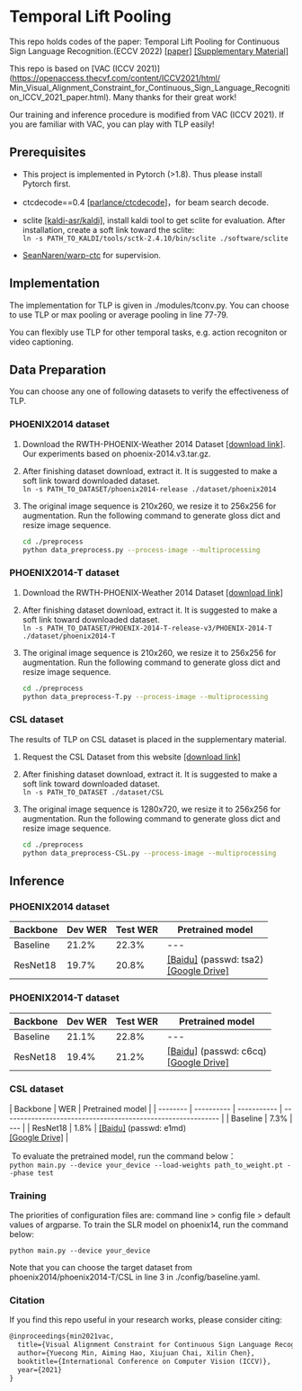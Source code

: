 # Temporal Lift Pooling
This repo holds codes of the paper: Temporal Lift Pooling for Continuous Sign Language Recognition.(ECCV 2022) [[paper]](https://arxiv.org/abs/2104.02330) [[Supplementary Material]](https://arxiv.org/abs/2104.02330)

This repo is based on [VAC (ICCV 2021)](https://openaccess.thecvf.com/content/ICCV2021/html/
Min_Visual_Alignment_Constraint_for_Continuous_Sign_Language_Recognition_ICCV_2021_paper.html). Many thanks for their great work!

Our training and inference procedure is modified from VAC (ICCV 2021). If you are familiar with VAC, you can play with TLP easily!
## Prerequisites

- This project is implemented in Pytorch (>1.8). Thus please install Pytorch first.

- ctcdecode==0.4 [[parlance/ctcdecode]](https://github.com/parlance/ctcdecode)，for beam search decode.

- sclite [[kaldi-asr/kaldi]](https://github.com/kaldi-asr/kaldi), install kaldi tool to get sclite for evaluation. After installation, create a soft link toward the sclite:    
  `ln -s PATH_TO_KALDI/tools/sctk-2.4.10/bin/sclite ./software/sclite`

- [SeanNaren/warp-ctc](https://github.com/SeanNaren/warp-ctc) for supervision.

## Implementation
The implementation for TLP is given in ./modules/tconv.py. You can choose to use TLP or max pooling or average pooling in line 77-79. 

You can flexibly use TLP for other temporal tasks, e.g. action recogniton or video captioning.

## Data Preparation
You can choose any one of following datasets to verify the effectiveness of TLP.

### PHOENIX2014 dataset
1. Download the RWTH-PHOENIX-Weather 2014 Dataset [[download link]](https://www-i6.informatik.rwth-aachen.de/~koller/RWTH-PHOENIX/). Our experiments based on phoenix-2014.v3.tar.gz.

2. After finishing dataset download, extract it. It is suggested to make a soft link toward downloaded dataset.   
   `ln -s PATH_TO_DATASET/phoenix2014-release ./dataset/phoenix2014`

3. The original image sequence is 210x260, we resize it to 256x256 for augmentation. Run the following command to generate gloss dict and resize image sequence.     

   ```bash
   cd ./preprocess
   python data_preprocess.py --process-image --multiprocessing
   ```

### PHOENIX2014-T dataset
1. Download the RWTH-PHOENIX-Weather 2014 Dataset [[download link]](https://www-i6.informatik.rwth-aachen.de/~koller/RWTH-PHOENIX-2014-T/)

2. After finishing dataset download, extract it. It is suggested to make a soft link toward downloaded dataset.   
   `ln -s PATH_TO_DATASET/PHOENIX-2014-T-release-v3/PHOENIX-2014-T ./dataset/phoenix2014-T`

3. The original image sequence is 210x260, we resize it to 256x256 for augmentation. Run the following command to generate gloss dict and resize image sequence.     

   ```bash
   cd ./preprocess
   python data_preprocess-T.py --process-image --multiprocessing
   ```

### CSL dataset
The results of TLP on CSL dataset is placed in the supplementary material.

1. Request the CSL Dataset from this website [[download link]](https://ustc-slr.github.io/openresources/cslr-dataset-2015/index.html)

2. After finishing dataset download, extract it. It is suggested to make a soft link toward downloaded dataset.   
   `ln -s PATH_TO_DATASET ./dataset/CSL`

3. The original image sequence is 1280x720, we resize it to 256x256 for augmentation. Run the following command to generate gloss dict and resize image sequence.     

   ```bash
   cd ./preprocess
   python data_preprocess-CSL.py --process-image --multiprocessing
   ``` 
## Inference

### PHOENIX2014 dataset

| Backbone | Dev WER  | Test WER  | Pretrained model                                             |
| -------- | ---------- | ----------- | ------------------------------------------------------------ |
| Baseline | 21.2%      | 22.3%       |  --- | 
| ResNet18 | 19.7%      | 20.8%       | [[Baidu]](https://pan.baidu.com/s/1QRws8gylNzlpXvU52VCLww) (passwd: tsa2)<br />[[Google Drive]](https://drive.google.com/file/d/1uCIYCz0O7twKG1k_BE9sZ5Q1hga4DXRI/view?usp=sharing) |

### PHOENIX2014-T dataset

| Backbone | Dev WER  | Test WER  | Pretrained model                                             |
| -------- | ---------- | ----------- | ------------------------------------------------------------ |
| Baseline | 21.1%      | 22.8%       |  --- | 
| ResNet18 | 19.4%      | 21.2%       | [[Baidu]](https://pan.baidu.com/s/1o8IvZhFuTWM9pZI1U8Y2YQ) (passwd: c6cq)<br />[[Google Drive]](https://drive.google.com/file/d/1xFv0ttMQdU6SMvncEnHT0OT6osUCSXVK/view?usp=sharing) |

### CSL dataset

| Backbone |  WER  | Pretrained model                                             |
| -------- | ---------- | ----------- | ------------------------------------------------------------ |
| Baseline | 7.3%      | --- | 
| ResNet18 | 1.8%   | [[Baidu]](https://pan.baidu.com/s/1s9pRFSpmr8mrSqXlU9hzqg) (passwd: e1md)<br />[[Google Drive]](https://drive.google.com/file/d/1U0Bnl9E711nfzEZ5FyWFPXF4gv8Bw0Fy/view?usp=sharing) |

​	To evaluate the pretrained model, run the command below：   
`python main.py --device your_device --load-weights path_to_weight.pt --phase test`

### Training

The priorities of configuration files are: command line > config file > default values of argparse. To train the SLR model on phoenix14, run the command below:

`python main.py --device your_device`

Note that you can choose the target dataset from phoenix2014/phoenix2014-T/CSL in line 3 in ./config/baseline.yaml.

### Citation

If you find this repo useful in your research works, please consider citing:

```latex
@inproceedings{min2021vac,
  title={Visual Alignment Constraint for Continuous Sign Language Recognition},
  author={Yuecong Min, Aiming Hao, Xiujuan Chai, Xilin Chen},
  booktitle={International Conference on Computer Vision (ICCV)},
  year={2021}
}
```
